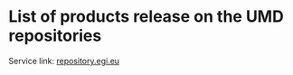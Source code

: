 # List of products release on the UMD repositories 

Service link:  [repository.egi.eu](https://repository.egi.eu/)
